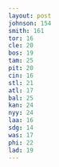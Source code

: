 ```yaml
---
layout: post
johnson: 154
smith: 161
tor: 16
cle: 20
bos: 19
tam: 25
pit: 20
cin: 16
stl: 21
atl: 17
bal: 25
kan: 24
nyy: 24
laa: 16
sdg: 14
was: 17
phi: 22
lad: 19
---
```

